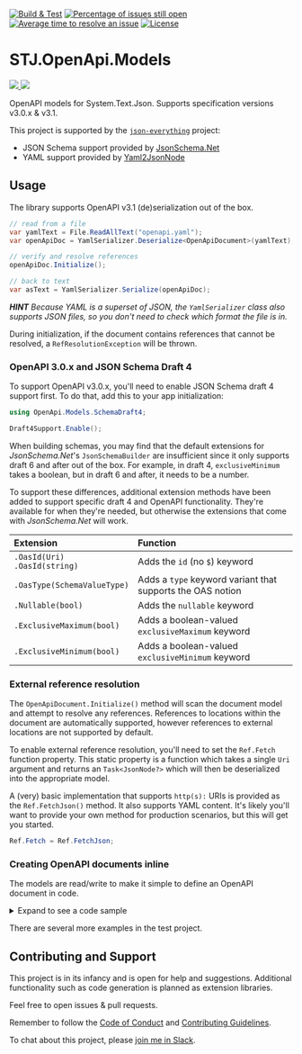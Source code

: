 [![Build & Test](https://github.com/gregsdennis/openapi/actions/workflows/dotnet-core.yml/badge.svg?branch=main&event=push)](https://github.com/gregsdennis/openapi/actions/workflows/dotnet-core.yml)
[![Percentage of issues still open](http://isitmaintained.com/badge/open/gregsdennis/openapi.svg)](http://isitmaintained.com/project/gregsdennis/openapi "Percentage of issues still open")
[![Average time to resolve an issue](http://isitmaintained.com/badge/resolution/gregsdennis/openapi.svg)](http://isitmaintained.com/project/gregsdennis/openapi "Average time to resolve an issue")
[![License](https://img.shields.io/github/license/gregsdennis/openapi)](https://github.com/gregsdennis/openapi/blob/main/LICENSE)
<!-- [![Test results](https://img.shields.io/endpoint?url=https://gist.githubusercontent.com/gregsdennis/28607f2d276032f4d9a7f2c807e44df7/raw/test-results-badge.json)](https://github.com/gregsdennis/json-everything/actions?query=workflow%3A%22Build+%26+Test%22) -->

# STJ.OpenApi.Models

[![](https://img.shields.io/nuget/vpre/STJ.OpenApi.Models.svg?svg=true) ![](https://img.shields.io/nuget/dt/STJ.OpenApi.Models.svg?svg=true)](https://www.nuget.org/packages/STJ.OpenAPI.Models)

OpenAPI models for System.Text.Json.  Supports specification versions v3.0.x & v3.1.

This project is supported by the [`json-everything`](https://github.com/gregsdennis/json-everything) project:

- JSON Schema support provided by [JsonSchema.Net](https://www.nuget.org/packages/JsonSchema.Net)
- YAML support provided by [Yaml2JsonNode](https://www.nuget.org/packages/Yaml2JsonNode)

## Usage

The library supports OpenAPI v3.1 (de)serialization out of the box.

```c#
// read from a file
var yamlText = File.ReadAllText("openapi.yaml");
var openApiDoc = YamlSerializer.Deserialize<OpenApiDocument>(yamlText);

// verify and resolve references
openApiDoc.Initialize();

// back to text
var asText = YamlSerializer.Serialize(openApiDoc);
```

***HINT** Because YAML is a superset of JSON, the `YamlSerializer` class also supports JSON files, so you don't need to check which format the file is in.*

During initialization, if the document contains references that cannot be resolved, a `RefResolutionException` will be thrown.

### OpenAPI 3.0.x and JSON Schema Draft 4

To support OpenAPI v3.0.x, you'll need to enable JSON Schema draft 4 support first.  To do that, add this to your app initialization:

```c#
using OpenApi.Models.SchemaDraft4;

Draft4Support.Enable();
```

When building schemas, you may find that the default extensions for _JsonSchema.Net_'s `JsonSchemaBuilder` are insufficient since it only supports draft 6 and after out of the box.  For example, in draft 4, `exclusiveMinimum` takes a boolean, but in draft 6 and after, it needs to be a number.

To support these differences, additional extension methods have been added to support specific draft 4 and OpenAPI functionality.  They're available for when they're needed, but otherwise the extensions that come with _JsonSchema.Net_ will work.

| Extension | Function |
|:--|:--|
| `.OasId(Uri)`<br>`.OasId(string)` | Adds the `id` (no `$`) keyword |
| `.OasType(SchemaValueType)` | Adds a `type` keyword variant that supports the OAS notion |
| `.Nullable(bool)` | Adds the `nullable` keyword |
| `.ExclusiveMaximum(bool)` | Adds a boolean-valued `exclusiveMaximum` keyword |
| `.ExclusiveMinimum(bool)` | Adds a boolean-valued `exclusiveMinimum` keyword |

### External reference resolution

The `OpenApiDocument.Initialize()` method will scan the document model and attempt to resolve any references.  References to locations within the document are automatically supported, however references to external locations are not supported by default.

To enable external reference resolution, you'll need to set the `Ref.Fetch` function property.  This static property is a function which takes a single `Uri` argument and returns an `Task<JsonNode?>` which will then be deserialized into the appropriate model.

A (very) basic implementation that supports `http(s):` URIs is provided as the `Ref.FetchJson()` method.  It also supports YAML content.  It's likely you'll want to provide your own method for production scenarios, but this will get you started.

```c#
Ref.Fetch = Ref.FetchJson;
```

### Creating OpenAPI documents inline

The models are read/write to make it simple to define an OpenAPI document in code.

<details>
<summary>Expand to see a code sample</summary>

(from https://github.com/OAI/OpenAPI-Specification/blob/main/examples/v3.0/petstore.yaml)

YAML:
```yaml
openapi: "3.0.0"
info:
  version: 1.0.0
  title: Swagger Petstore
  license:
    name: MIT
servers:
  - url: http://petstore.swagger.io/v1
paths:
  /pets:
    get:
      summary: List all pets
      operationId: listPets
      tags:
        - pets
      parameters:
        - name: limit
          in: query
          description: How many items to return at one time (max 100)
          required: false
          schema:
            type: integer
            maximum: 100
            format: int32
      responses:
        '200':
          description: A paged array of pets
          headers:
            x-next:
              description: A link to the next page of responses
              schema:
                type: string
          content:
            application/json:    
              schema:
                $ref: "#/components/schemas/Pets"
        default:
          description: unexpected error
          content:
            application/json:
              schema:
                $ref: "#/components/schemas/Error"
    post:
      summary: Create a pet
      operationId: createPets
      tags:
        - pets
      responses:
        '201':
          description: Null response
        default:
          description: unexpected error
          content:
            application/json:
              schema:
                $ref: "#/components/schemas/Error"
  /pets/{petId}:
    get:
      summary: Info for a specific pet
      operationId: showPetById
      tags:
        - pets
      parameters:
        - name: petId
          in: path
          required: true
          description: The id of the pet to retrieve
          schema:
            type: string
      responses:
        '200':
          description: Expected response to a valid request
          content:
            application/json:
              schema:
                $ref: "#/components/schemas/Pet"
        default:
          description: unexpected error
          content:
            application/json:
              schema:
                $ref: "#/components/schemas/Error"
components:
  schemas:
    Pet:
      type: object
      required:
        - id
        - name
      properties:
        id:
          type: integer
          format: int64
        name:
          type: string
        tag:
          type: string
    Pets:
      type: array
      maxItems: 100
      items:
        $ref: "#/components/schemas/Pet"
    Error:
      type: object
      required:
        - code
        - message
      properties:
        code:
          type: integer
          format: int32
        message:
          type: string
```

Equivalent C#:

```c#
var document = new OpenApiDocument("3.0.0",
	new("Swagger Petstore", "1.0.0")
	{
		License = new("MIT")
	}
)
{
	Servers = new []
	{
		new Server("http://petstore.swagger.io/v1")
	},
	Paths = new()
	{
		["/pets"] = new()
		{
			Get = new()
			{
				Summary = "List all pets",
				OperationId = "listPets",
				Tags = new []{"pets"},
				Parameters = new []
				{
					new Parameter("limit", ParameterLocation.Query)
					{
						Description = "How many items to return at one time (max 100)",
						Required = false,
						Schema = new JsonSchemaBuilder()
							.Type(SchemaValueType.Integer)
							.Maximum(100)
							.Format(Formats.Int32)
					}
				},
				Responses = new()
				{
					[HttpStatusCode.OK] = new("A paged array of pets")
					{
						Headers = new()
						{
							["x-next"] = new ()
							{
								Description = "A link to the next page of responses",
								Schema = new JsonSchemaBuilder().Type(SchemaValueType.String)
							}
						},
						Content = new()
						{
							["application/json"] = new()
							{
								Schema = Ref.To.Schema("Pets")
							}
						}
					},
					Default = new("unexpected error")
					{
						Content = new()
						{
							["application/json"] = new()
							{
								Schema = Ref.To.Schema("Error")
							}
						}
					}
				}
			},
			Post = new()
			{
				Summary = "Create a pet",
				OperationId = "createPets",
				Tags = new []{"pets"},
				Responses = new()
				{
					[HttpStatusCode.Created] = new("Null response"),
					Default = new("unexpected error")
					{
						Content = new(){
							["application/json"] = new()
							{
								Schema = Ref.To.Schema("Error")
							}
						}
					}
				}
			}
		},
		["/pets/{petId}"] = new()
		{
			Get = new()
			{
				Summary = "Info for a specific pet",
				OperationId = "showPetById",
				Tags = new []{"pets"},
				Parameters = new []
				{
					new Parameter("petId", ParameterLocation.Path)
					{
						Required = true,
						Description = "The id of the pet to retrieve",
						Schema = new JsonSchemaBuilder()
							.Type(SchemaValueType.String)
					}
				},
				Responses = new()
				{
					[HttpStatusCode.OK] = new("Expected response to a valid request")
					{
						Content = new()
						{
							["application/json"] = new()
							{
								Schema = Ref.To.Schema("Pet")
							}
						}
					},
					Default = new("unexpected error")
					{
						Content = new()
						{
							["application/json"] = new()
							{
								Schema = Ref.To.Schema("Error")
							}
						}
					}
				}
			}
		}
	},
	Components = new()
	{
		Schemas = new()
		{
			["Pet"] = new JsonSchemaBuilder()
				.Type(SchemaValueType.Object)
				.Required("id", "name")
				.Properties(
					("id", new JsonSchemaBuilder()
						.Type(SchemaValueType.Integer)
						.Format(Formats.Int64)
					),
					("name", new JsonSchemaBuilder().Type(SchemaValueType.String)),
					("tag", new JsonSchemaBuilder().Type(SchemaValueType.String))
				),
			["Pets"] = new JsonSchemaBuilder()
				.Type(SchemaValueType.Array)
				.MaxItems(100)
				.Items(Ref.To.Schema("Pet")),
			["Error"] = new JsonSchemaBuilder()
				.Type(SchemaValueType.Object)
				.Required("code", "message")
				.Properties(
					("code", new JsonSchemaBuilder()
						.Type(SchemaValueType.Integer)
						.Format(Formats.Int32)
					),
					("message", new JsonSchemaBuilder().Type(SchemaValueType.String))
				)
		}
	}
};
```

</details>


There are several more examples in the test project.

## Contributing and Support

This project is in its infancy and is open for help and suggestions.  Additional functionality such as code generation is planned as extension libraries.

Feel free to open issues & pull requests.

Remember to follow the [Code of Conduct](./CODE_OF_CONDUCT.md) and [Contributing Guidelines](./CONTRIBUTING.md).

To chat about this project, please [join me in Slack](https://join.slack.com/t/manateeopensource/shared_invite/enQtMzU4MjgzMjgyNzU3LWZjYzAzYzY3NjY1MjY3ODI0ZGJiZjc3Nzk1MDM5NTNlMjMyOTE0MzMxYWVjMjdiOGU1NDY5OGVhMGQ5YzY4Zjg).
